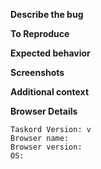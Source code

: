 <!-- Before creating a bug report, try disabling browser extensions to see if the bug is still present. -->

**Describe the bug**

<!-- A clear and concise description of what the bug is. -->

**To Reproduce**

<!-- Steps to reproduce the behavior: -->

<!-- 1. Go to '...' -->
<!-- 2. Click on '....' -->
<!-- 3. Scroll down to '....' -->
<!-- 4. See error -->

**Expected behavior**

<!-- A clear and concise description of what you expected to happen. -->

**Screenshots**

<!-- If applicable, add screenshots to help explain your problem. -->

**Additional context**

<!-- Add any other context about the problem or helpful links here. -->

**Browser Details**

```
Taskord Version: v
Browser name:
Browser version:
OS:
```
